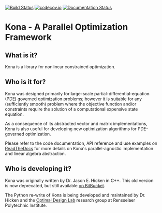 [![Build Status](https://travis-ci.org/OptimalDesignLab/Kona.svg?branch=master)](https://travis-ci.org/OptimalDesignLab/Kona)
[![codecov.io](http://codecov.io/github/OptimalDesignLab/Kona/coverage.svg?branch=master)](http://codecov.io/github/OptimalDesignLab/Kona?branch=master)
[![Documentation Status](https://readthedocs.org/projects/kona/badge/?version=latest)](http://kona.readthedocs.org/en/latest/)

# Kona - A Parallel Optimization Framework

## What is it?

Kona is a library for nonlinear constrained optimization.

## Who is it for?

Kona was designed primarily for large-scale partial-differential-equation (PDE)
governed optimization problems; however it is suitable for any
(sufficiently smooth) problem where the objective function and/or constraints
require the solution of a computational expensive state equation.

As a consequence of its abstracted vector and matrix implementations, Kona is
also useful for developing new optimization algorithms for PDE-governed
optimization.

Please refer to the code documentation, API reference and use examples on
[ReadTheDocs](http://kona.readthedocs.org) for more details on Kona's
parallel-agnostic implementation and linear algebra abstraction.

## Who is developing it?

Kona was originally written by Dr. Jason E. Hicken in C++. This old version is
now deprecated, but still available [on BitBucket](https://bitbucket.org/odl/kona).

The Python re-write of Kona is being developed and maintained by Dr. Hicken and
the [Optimal Design Lab](http://www.optimaldesignlab.com) research group at
Rensselaer Polytechnic Institute.
